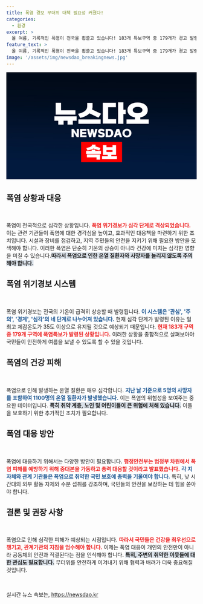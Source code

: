 ```yaml
---
title: 폭염 경보 무더위 대책 필요성 커졌다!
categories:
  - 환경
excerpt: >
  올 여름, 기록적인 폭염이 전국을 휩쓸고 있습니다! 183개 특보구역 중 179개가 경고 발령된 가운데, 일 최고 체감온도가 35도 이상 지속될 것으로 예상됩니다. 5명의 사망자를 포함해 1100명이 폭염으로 인해 고통받고 있다고 알려져 있습니다. 정부는 총력 대응에 나섰으니, 당신도 건강을 지키는 비법을 전수받아보세요!
feature_text: >
  올 여름, 기록적인 폭염이 전국을 휩쓸고 있습니다! 183개 특보구역 중 179개가 경고 발령된 가운데, 일 최고 체감온도가 35도 이상 지속될 것으로 예상됩니다. 5명의 사망자를 포함해 1100명이 폭염으로 인해 고통받고 있다고 알려져 있습니다. 정부는 총력 대응에 나섰으니, 당신도 건강을 지키는 비법을 전수받아보세요!
image: '/assets/img/newsdao_breakingnews.jpg'
---
```


<p><img src="/assets/img/newsdao_breakingnews.jpg" alt="firstkoreanews 속보" /></p>

<h2 data-ke-size="size26">폭염 상황과 대응</h2>

<p data-ke-size="size16">&nbsp;</p>

<p>폭염이 전국적으로 심각한 상황입니다. <b><span style="color: #ee2323;">폭염 위기경보가 심각 단계로 격상되었습니다.</span></b> 이는 관련 기관들이 폭염에 대한 경각심을 높이고, 효과적인 대응책을 마련하기 위한 조치입니다. 시설과 장비를 점검하고, 지역 주민들의 안전을 지키기 위해 필요한 방안을 모색해야 합니다. 이러한 폭염은 단순히 기온의 상승이 아니라 건강에 미치는 심각한 영향을 미칠 수 있습니다.<b><span style="background-color: #21538527;">따라서 폭염으로 인한 온열 질환자와 사망자를 늘리지 않도록 주의해야 합니다.</span></b> </p>

<h2 data-ke-size="size26">폭염 위기경보 시스템</h2>

<p data-ke-size="size16">&nbsp;</p>

<p>폭염 위기경보는 전국의 기온이 급격히 상승할 때 발령됩니다. <b><span style="color: #1a5490;">이 시스템은 '관심', '주의', '경계', '심각'의 네 단계로 나누어져 있습니다.</span></b> 현재 심각 단계가 발령된 이유는 일 최고 체감온도가 35도 이상으로 유지될 것으로 예상되기 때문입니다. <b><span style="color: #ee2323;">현재 183개 구역 중 179개 구역에 폭염특보가 발령된 상황입니다.</span></b> 이러한 상황을 종합적으로 살펴보아야 국민들이 안전하게 여름을 보낼 수 있도록 할 수 있을 것입니다. </p>

<h2 data-ke-size="size26">폭염의 건강 피해</h2>

<p data-ke-size="size16">&nbsp;</p>

<p>폭염으로 인해 발생하는 온열 질환은 매우 심각합니다. <b><span style="color: #1a5490;">지난 날 기준으로 5명의 사망자를 포함하여 1100명의 온열 질환자가 발생했습니다.</span></b> 이는 폭염의 위험성을 보여주는 중요한 데이터입니다. <b><span style="background-color: #21538527;">특히 취약 계층, 노인 및 어린이들이 큰 위험에 처해 있습니다.</span></b> 이들을 보호하기 위한 추가적인 조치가 필요합니다. </p>

<h2 data-ke-size="size26">폭염 대응 방안</h2>

<p data-ke-size="size16">&nbsp;</p>

<p>폭염에 대응하기 위해서는 다양한 방안이 필요합니다. <b><span style="color: #ee2323;">행정안전부는 범정부 차원에서 폭염 피해를 예방하기 위해 중대본을 가동하고 총력 대응할 것이라고 발표했습니다.</span></b> <b><span style="color: #1a5490;">각 지자체와 관계 기관들은 폭염으로 취약한 국민 보호에 총력을 기울여야 합니다.</span></b> 특히, 낮 시간대의 외부 활동 자제와 수분 섭취를 강조하며, 국민들의 안전을 보장하는 데 힘을 쏟아야 합니다. </p>

<h2 data-ke-size="size26">결론 및 권장 사항</h2>

<p data-ke-size="size16">&nbsp;</p>

<p>폭염으로 인해 심각한 피해가 예상되는 시점입니다. <b><span style="color: #ee2323;">따라서 국민들은 건강을 최우선으로 챙기고, 관계기관의 지침을 엄수해야 합니다.</span></b> 이제는 폭염 대응이 개인의 안전만이 아니라 공동체의 안전과 직결된다는 점을 인식해야 합니다. <b><span style="background-color: #21538527;">특히, 주변의 취약한 이웃들에 대한 관심도 필요합니다.</span></b> 무더위를 안전하게 이겨내기 위해 협력과 배려가 더욱 중요해질 것입니다. </p>

<p data-ke-size="size16">&nbsp;</p>
실시간 뉴스 속보는, <a href="https://newsdao.kr" rel="dofollow">https://newsdao.kr</a>



